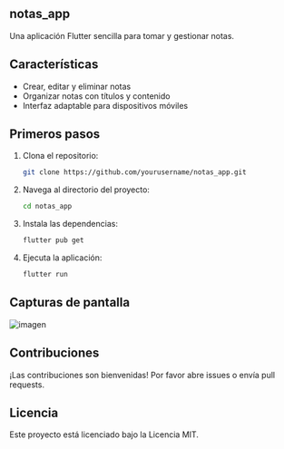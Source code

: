 ## notas_app

Una aplicación Flutter sencilla para tomar y gestionar notas.

## Características

- Crear, editar y eliminar notas
- Organizar notas con títulos y contenido
- Interfaz adaptable para dispositivos móviles

## Primeros pasos

1. Clona el repositorio:
    ```bash
    git clone https://github.com/yourusername/notas_app.git
    ```
2. Navega al directorio del proyecto:
    ```bash
    cd notas_app
    ```
3. Instala las dependencias:
    ```bash
    flutter pub get
    ```
4. Ejecuta la aplicación:
    ```bash
    flutter run
    ```

## Capturas de pantalla

<!-- Agrega capturas de pantalla aquí -->
![imagen](https://github.com/user-attachments/assets/e17e0963-ef30-4d1b-ae16-1ca0a59238da)

## Contribuciones

¡Las contribuciones son bienvenidas! Por favor abre issues o envía pull requests.

## Licencia

Este proyecto está licenciado bajo la Licencia MIT.

